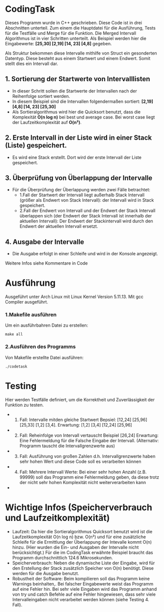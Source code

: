 # CodingTask

Dieses Programm wurde in C++ geschrieben. Diese Code ist in drei Abschnitten unterteil. Zum einem die Hauptdatei für die Ausführung, Tests für die Testfälle und Merge für die Funktion. Die Merged Intervall Algorithmus ist in vier Schritten unterteilt. Als Beispiel werden hier die Eingabewerte: **[25,30] [2,19] [14, 23] [4,8]** gegeben.

Als Struktur bekommen diese Intervalle mithilfe von Struct ein gesonderten Datentyp. Diese besteht aus einem Startwert und einem Endwert. Somit stellt dies ein Intervall dar.

## 1. Sortierung der Startwerte von Intervalllisten
* In dieser Schritt sollen die Startwerte der Intervallen nach der Reihenfolge sortiert werden. 
* In diesem Beispiel sind die Intervallen folgendermaßen sortiert: **[2,19] [4,8] [14, 23] [25,30]**
* Als Sortieralgorithmus wird hier die Quicksort benutzt, dass die Komplexität **O(n log n)** bei best und average case. Bei worst case liegt der Laufzeitkomplexität auf **O(n²)**.

## 2. Erste Intervall in der Liste wird in einer Stack (Liste) gespeichert. 
* Es wird eine Stack erstellt. Dort wird der erste Intervall der Liste gespeichert.

## 3. Überprüfung von Überlappung der Intervalle
* Für die Überprüfung der Überlappung werden zwei Fälle betrachtet:
   * 1.Fall der Startwert der Intervall liegt außerhalb Stack Intervall (größer als Endwert von Stack Intervall): der Intervall wird in Stack gespeichert.
   * 2.Fall der Endwert von Intervall und der Endwert der Stack Intervall überlappen sich (der Endwert der Stack Intervall ist innerhalb der aktuellen Intervall): Der Endwert der    Stackintervall wird durch den Endwert der aktuellen Intervall ersetzt.

## 4. Ausgabe der Intervalle
* Die Ausgabe erfolgt in einer Schleife und wird in der Konsole angezeigt.

Weitere Infos siehe Kommentare in Code


# Ausführung
Ausgeführt unter Arch Linux mit Linux Kernel Version 5.11.13. Mit gcc Compiler ausgeführt.

### 1.Makefile ausführen
Um ein ausführbahren Datei zu erstellen:
``` 
make all
```
### 2.Ausführen des Programms
Von Makefile erstellte Datei ausführen:
``` 
./codetask
```
# Testing
Hier werden Testfälle definiert, um die Korrektheit und Zuverlässigkeit der Funktion zu testen.

* 1. Fall: Intervalle mitden gleiche Startwert Bepsiel: [12,24] [25,96] [25,33] [1,2] [3,4]. Erwartung: [1,2] [3,4] [12,24] [25,96]
* 2. Fall: Reheinfolge von Intervall vertauscht Beispiel [26,24] Erwartung: Eine Fehlermeldung für die Falsche Eingabe der Intervall. (Alternativ: Programm tauscht die Intervallgrenzwerte aus)
* 3. Fall: Ausführung von großen Zahlen d.h. Intervallgrenzwerte haben sehr hohen Wert und diese Code soll es verarbeiten können
* 4. Fall: Mehrere Intervall Werte: Bei einer sehr hohen Anzahl (z.B. 99999) soll das Programm eine Fehlermeldung geben, da diese trotz der nicht sehr hohen Komplexität nicht weiterverarbeiten kann
*
# Wichtige Infos (Speicherverbrauch und Laufzeitkomplexität)
* Laufzeit: Da hier die Sortieralgorithmus Quicksort benutzt wird ist die Laufzeitkomplexität O(n log n) bzw. O(n²) und für eine zusätzliche Schleife für die Ermittlung der Überlappung der Intevalle kommt O(n) hinzu. (Hier wurden die Ein- und Ausgaben der Intervalle nicht berücksichtigt.) Für die im CodingTask erwähnte Beispiel braucht das Programm durchschnittlich 124.6 Mikrosekunden.
* Speicherverbrauch: Neben die dynamische Liste der Eingabe, wird für den Erstellung der Stack zusätzlich Speicher von O(n) benötigt. Diese werden für die Ausgabe benutzt.
* Robustheit der Software: Beim kompilieren soll das Programm keine Warnings beinhalten,. Bei falscher Eingabewerte weist das Programm auf eine Fehler hin. Bei sehr viele Eingaben wird das Programm anhand von try und catch Befehle auf eine Fehler hingewiesen, dass sehr viele Intervalleingaben nicht verarbeitet werden können (siehe Testing 4. Fall).
